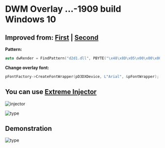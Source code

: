 # DWM Overlay ...-1909 build Windows 10
## Improved from: [First](https://github.com/Rythorndoran/dwm-overlay) | [Second](https://github.com/armasm/dwmhook)

**Pattern:** 
```c++
auto dwRender = FindPattern("d2d1.dll", PBYTE("\x48\x8D\x05\x00\x00\x00\x00\x33\xED\x48\x8D\x71\x08"), "xxx????xxxxxx");
```

**Change overlay font:**
```c++
pFontFactory->CreateFontWrapper(pD3DXDevice, L"Arial", &pFontWrapper);
```
## You can use [Extreme Injector ](https://github.com/master131/ExtremeInjector/releases/tag/v3.7.3)

![injector](https://github.com/rlybasic/DWM_Hook/blob/main/img/inj.jpg)

![type](https://github.com/rlybasic/DWM_Hook/blob/main/img/type.jpg)

## Demonstration

![type](https://github.com/rlybasic/DWM_Hook/blob/main/img/overlay.jpg)
